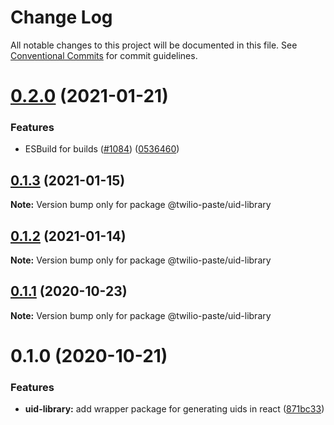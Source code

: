 # Change Log

All notable changes to this project will be documented in this file.
See [Conventional Commits](https://conventionalcommits.org) for commit guidelines.

# [0.2.0](https://github.com/twilio-labs/paste/compare/@twilio-paste/uid-library@0.1.3...@twilio-paste/uid-library@0.2.0) (2021-01-21)


### Features

* ESBuild for builds ([#1084](https://github.com/twilio-labs/paste/issues/1084)) ([0536460](https://github.com/twilio-labs/paste/commit/053646011508be10477d5b732269cdb0419235d7))





## [0.1.3](https://github.com/twilio-labs/paste/compare/@twilio-paste/uid-library@0.1.2...@twilio-paste/uid-library@0.1.3) (2021-01-15)

**Note:** Version bump only for package @twilio-paste/uid-library





## [0.1.2](https://github.com/twilio-labs/paste/compare/@twilio-paste/uid-library@0.1.1...@twilio-paste/uid-library@0.1.2) (2021-01-14)

**Note:** Version bump only for package @twilio-paste/uid-library





## [0.1.1](https://github.com/twilio-labs/paste/compare/@twilio-paste/uid-library@0.1.0...@twilio-paste/uid-library@0.1.1) (2020-10-23)

**Note:** Version bump only for package @twilio-paste/uid-library





# 0.1.0 (2020-10-21)


### Features

* **uid-library:** add wrapper package for generating uids in react ([871bc33](https://github.com/twilio-labs/paste/commit/871bc33f222213ffae08d7aa4d10ddaf8ac7a52d))
